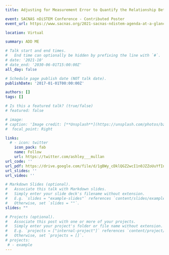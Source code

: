 ```yaml
---
title: Adjusting for Measurement Error to Quantify the Relationship Between Diabetes and Access to Healthy Food

event: SACNAS nDiSTEM Conference - Contributed Poster
event_url: https://www.sacnas.org/2021-sacnas-ndistem-agenda-at-a-glance

location: Virtual

summary: ADD ME

# Talk start and end times.
#   End time can optionally be hidden by prefixing the line with `#`.
# date: '2021-10'
# date_end: '2030-06-01T15:00:00Z'
all_day: false

# Schedule page publish date (NOT talk date).
publishDate: '2017-01-01T00:00:00Z'

authors: []
tags: []

# Is this a featured talk? (true/false)
# featured: false

# image:
# caption: 'Image credit: [**Unsplash**](https://unsplash.com/photos/bzdhc5b3Bxs)'
#  focal_point: Right

links:
  # - icon: twitter
    icon_pack: fab
    name: Follow
    url: https://twitter.com/ashley___mullan
url_code: ''
url_pdf: https://drive.google.com/file/d/1gBWy_cDklQGZ2wcI1n0JZZoUuYfInlML/view
url_slides: ''
url_video: ''

# Markdown Slides (optional).
#   Associate this talk with Markdown slides.
#   Simply enter your slide deck's filename without extension.
#   E.g. `slides = "example-slides"` references `content/slides/example-slides.md`.
#   Otherwise, set `slides = ""`.
slides: ""

# Projects (optional).
#   Associate this post with one or more of your projects.
#   Simply enter your project's folder or file name without extension.
#   E.g. `projects = ["internal-project"]` references `content/project/deep-learning/index.md`.
#   Otherwise, set `projects = []`.
# projects:
 # - example
---
```



